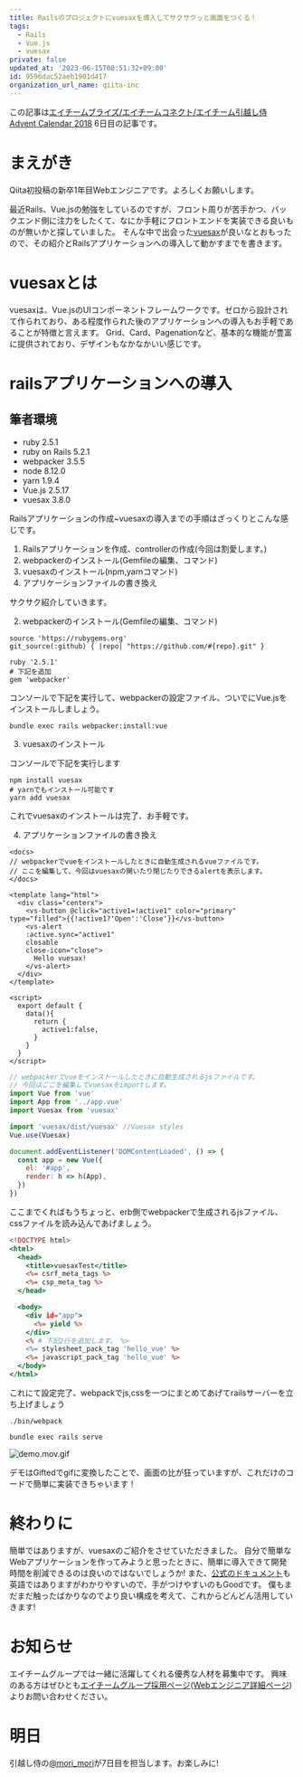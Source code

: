 ```yaml
---
title: Railsのプロジェクトにvuesaxを導入してサクサクッと画面をつくる！
tags:
  - Rails
  - Vue.js
  - vuesax
private: false
updated_at: '2023-06-15T00:51:32+09:00'
id: 9596dac52aeb1901d417
organization_url_name: qiita-inc
---
```

この記事は[エイチームブライズ/エイチームコネクト/エイチーム引越し侍 Advent Calendar 2018](https://qiita.com/advent-calendar/2018/hikkoshi) 6日目の記事です。

# まえがき

Qiita初投稿の新卒1年目Webエンジニアです。よろしくお願いします。

最近Rails、Vue.jsの勉強をしているのですが、フロント周りが苦手かつ、バックエンド側に注力をしたくて、なにか手軽にフロントエンドを実装できる良いものが無いかと探していました。
そんな中で出会った[vuesax](https://lusaxweb.github.io/vuesax/)が良いなとおもったので、その紹介とRailsアプリケーションへの導入して動かすまでを書きます。

# vuesaxとは

vuesaxは、Vue.jsのUIコンポーネントフレームワークです。ゼロから設計されて作られており、ある程度作られた後のアプリケーションへの導入もお手軽であることが特徴と言えます。
Grid、Card、Pagenationなど、基本的な機能が豊富に提供されており、デザインもなかなかいい感じです。

# railsアプリケーションへの導入

## 筆者環境

* ruby 2.5.1
* ruby on Rails 5.2.1
* webpacker 3.5.5
* node 8.12.0
* yarn 1.9.4
* Vue.js 2.5.17
* vuesax 3.8.0

Railsアプリケーションの作成~vuesaxの導入までの手順はざっくりとこんな感じです。

1. Railsアプリケーションを作成、controllerの作成(今回は割愛します。)
2. webpackerのインストール(Gemfileの編集、コマンド)
3. vuesaxのインストール(npm,yarnコマンド)
4. アプリケーションファイルの書き換え

サクサク紹介していきます。

2. webpackerのインストール(Gemfileの編集、コマンド)

```tex:Gemfile
source 'https://rubygems.org'
git_source(:github) { |repo| "https://github.com/#{repo}.git" }

ruby '2.5.1'
# 下記を追加
gem 'webpacker'
```

コンソールで下記を実行して、webpackerの設定ファイル、ついでにVue.jsをインストールしましょう。

```
bundle exec rails webpacker:install:vue
```

3. vuesaxのインストール

コンソールで下記を実行します

```
npm install vuesax
# yarnでもインストール可能です
yarn add vuesax
```

これでvuesaxのインストールは完了、お手軽です。

4. アプリケーションファイルの書き換え

```vue:app/javascript/app.vue
<docs>
// webpackerでvueをインストールしたときに自動生成されるvueファイルです。
// ここを編集して、今回はvuesaxの開いたり閉じたりできるalertを表示します。
</docs>

<template lang="html">
  <div class="centerx">
    <vs-button @click="active1=!active1" color="primary" type="filled">{{!active1?'Open':'Close'}}</vs-button>
    <vs-alert
    :active.sync="active1"
    closable
    close-icon="close">
      Hello vuesax!
    </vs-alert>
  </div>
</template>

<script>
  export default {
    data(){
      return {
        active1:false,
      }
    }
  }
</script>
```

```javascript:app/javascript/hello_vue.js
// webpackerでvueをインストールしたときに自動生成されるjsファイルです。
// 今回はここを編集してvuesaxをimportします。
import Vue from 'vue'
import App from '../app.vue'
import Vuesax from 'vuesax'

import 'vuesax/dist/vuesax' //Vuesax styles
Vue.use(Vuesax)

document.addEventListener('DOMContentLoaded', () => {
  const app = new Vue({
    el: '#app',
    render: h => h(App),
  })
})
```

ここまでくればもうちょっと、erb側でwebpackerで生成されるjsファイル、cssファイルを読み込んであげましょう。

```erb:app/views/layouts/application.html.erb
<!DOCTYPE html>
<html>
  <head>
    <title>vuesaxTest</title>
    <%= csrf_meta_tags %>
    <%= csp_meta_tag %>
  </head>

  <body>
    <div id="app">
      <%= yield %>
    </div>
    <% # 下記2行を追加します。 %>
    <%= stylesheet_pack_tag 'hello_vue' %>
    <%= javascript_pack_tag 'hello_vue' %>
  </body>
</html>
```

これにて設定完了、webpackでjs,cssを一つにまとめてあげてrailsサーバーを立ち上げましょう

```
./bin/webpack

bundle exec rails serve
```

![demo.mov.gif](https://qiita-image-store.s3.amazonaws.com/0/166596/9ea7bb79-cc36-b06f-1228-212c523137c8.gif)

デモはGiftedでgifに変換したことで、画面の比が狂っていますが、これだけのコードで簡単に実装できちゃいます！

# 終わりに

簡単ではありますが、vuesaxのご紹介をさせていただきました。
自分で簡単なWebアプリケーションを作ってみようと思ったときに、簡単に導入できて開発時間を削減できるのは良いのではないでしょうか!
また、[公式のドキュメント](https://lusaxweb.github.io/vuesax/development/)も英語ではありますがわかりやすいので、手がつけやすいのもGoodです。
僕もまだまだ触ったばかりなのでより良い構成を考えて、これからどんどん活用していきます!

# お知らせ

エイチームグループでは一緒に活躍してくれる優秀な人材を募集中です。
興味のある方はぜひとも[エイチームグループ採用ページ](https://www.a-tm.co.jp/recruit/)([Webエンジニア詳細ページ](https://www.a-tm.co.jp/recruit/requirements/career/lifestylesupport-webengineer/))よりお問い合わせください。

# 明日

引越し侍の[@mori_mori](https://qiita.com/mori_mori)が7日目を担当します。お楽しみに!
